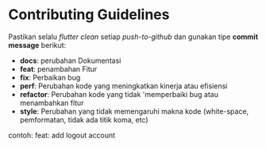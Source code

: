 # Contributing Guidelines

Pastikan selalu *flutter clean* setiap *push-to-github* dan gunakan tipe **commit message** berikut:  
  
- **docs**: perubahan Dokumentasi  
- **feat**: penambahan Fitur
- **fix**: Perbaikan bug  
- **perf**: Perubahan kode yang meningkatkan kinerja atau efisiensi  
- **refactor**: Perubahan kode yang tidak 'memperbaiki bug atau menambahkan fitur  
- **style**: Perubahan yang tidak memengaruhi makna kode (white-space, pemformatan, tidak ada titik koma, etc)  
  
contoh: feat: add logout account
